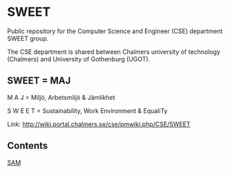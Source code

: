 # SWEET

Public repository for the Computer Science and Engineer (CSE) department SWEET group.

The CSE department is shared between Chalmers university of technology (Chalmers) and University of Gothenburg (UGOT).

## SWEET = MAJ

M A J = Miljö, Arbetsmiljö & Jämlikhet

S W E E T = Sustainability, Work Environment & EqualiTy

Link:
http://wiki.portal.chalmers.se/cse/pmwiki.php/CSE/SWEET

## Contents

[SAM](SAM/)
